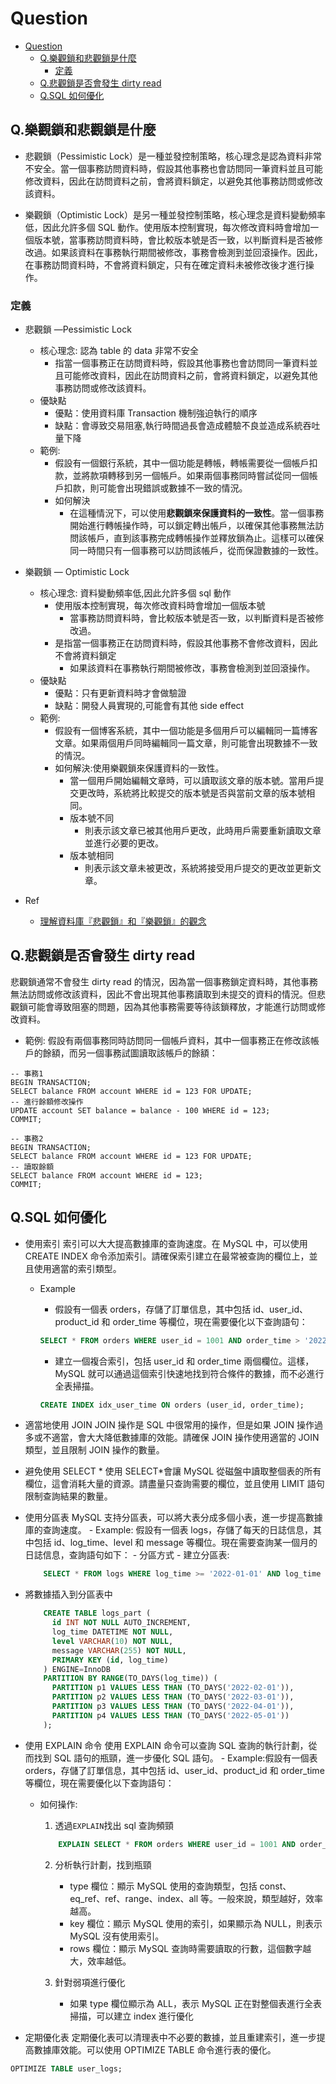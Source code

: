 # Question

- [Question](#question)
  - [Q.樂觀鎖和悲觀鎖是什麼](#q樂觀鎖和悲觀鎖是什麼)
    - [定義](#定義)
  - [Q.悲觀鎖是否會發生 dirty read](#q悲觀鎖是否會發生-dirty-read)
  - [Q.SQL 如何優化](#qsql-如何優化)

## Q.樂觀鎖和悲觀鎖是什麼

- 悲觀鎖（Pessimistic Lock）是一種並發控制策略，核心理念是認為資料非常不安全。當一個事務訪問資料時，假設其他事務也會訪問同一筆資料並且可能修改資料，因此在訪問資料之前，會將資料鎖定，以避免其他事務訪問或修改該資料。

- 樂觀鎖（Optimistic Lock）是另一種並發控制策略，核心理念是資料變動頻率低，因此允許多個 SQL 動作。使用版本控制實現，每次修改資料時會增加一個版本號，當事務訪問資料時，會比較版本號是否一致，以判斷資料是否被修改過。如果該資料在事務執行期間被修改，事務會檢測到並回滾操作。因此，在事務訪問資料時，不會將資料鎖定，只有在確定資料未被修改後才進行操作。

### 定義

- 悲觀鎖 —Pessimistic Lock
  - 核心理念: 認為 table 的 data 非常不安全
    - 指當一個事務正在訪問資料時，假設其他事務也會訪問同一筆資料並且可能修改資料，因此在訪問資料之前，會將資料鎖定，以避免其他事務訪問或修改該資料。
  - 優缺點
    - 優點：使用資料庫 Transaction 機制強迫執行的順序
    - 缺點：會導致交易阻塞,執行時間過長會造成體驗不良並造成系統吞吐量下降
  - 範例:
    - 假設有一個銀行系統，其中一個功能是轉帳，轉帳需要從一個帳戶扣款，並將款項轉移到另一個帳戶。如果兩個事務同時嘗試從同一個帳戶扣款，則可能會出現錯誤或數據不一致的情況。
    - 如何解決
      - 在這種情況下，可以使用**悲觀鎖來保護資料的一致性**。當一個事務開始進行轉帳操作時，可以鎖定轉出帳戶，以確保其他事務無法訪問該帳戶，直到該事務完成轉帳操作並釋放鎖為止。這樣可以確保同一時間只有一個事務可以訪問該帳戶，從而保證數據的一致性。
- 樂觀鎖 — Optimistic Lock

  - 核心理念: 資料變動頻率低,因此允許多個 sql 動作
    - 使用版本控制實現，每次修改資料時會增加一個版本號
      - 當事務訪問資料時，會比較版本號是否一致，以判斷資料是否被修改過。
    - 是指當一個事務正在訪問資料時，假設其他事務不會修改資料，因此不會將資料鎖定
      - 如果該資料在事務執行期間被修改，事務會檢測到並回滾操作。
  - 優缺點
    - 優點：只有更新資料時才會做驗證
    - 缺點：開發人員實現的,可能會有其他 side effect
  - 範例:
    - 假設有一個博客系統，其中一個功能是多個用戶可以編輯同一篇博客文章。如果兩個用戶同時編輯同一篇文章，則可能會出現數據不一致的情況。
    - 如何解決:使用樂觀鎖來保護資料的一致性。
      - 當一個用戶開始編輯文章時，可以讀取該文章的版本號。當用戶提交更改時，系統將比較提交的版本號是否與當前文章的版本號相同。
      - 版本號不同
        - 則表示該文章已被其他用戶更改，此時用戶需要重新讀取文章並進行必要的更改。
      - 版本號相同
        - 則表示該文章未被更改，系統將接受用戶提交的更改並更新文章。

- Ref
  - [理解資料庫『悲觀鎖』和『樂觀鎖』的觀念](https://medium.com/dean-lin/%E7%9C%9F%E6%AD%A3%E7%90%86%E8%A7%A3%E8%B3%87%E6%96%99%E5%BA%AB%E7%9A%84%E6%82%B2%E8%A7%80%E9%8E%96-vs-%E6%A8%82%E8%A7%80%E9%8E%96-2cabb858726d)

## Q.悲觀鎖是否會發生 dirty read

悲觀鎖通常不會發生 dirty read 的情況，因為當一個事務鎖定資料時，其他事務無法訪問或修改該資料，因此不會出現其他事務讀取到未提交的資料的情況。但悲觀鎖可能會導致阻塞的問題，因為其他事務需要等待該鎖釋放，才能進行訪問或修改資料。

- 範例:
  假設有兩個事務同時訪問同一個帳戶資料，其中一個事務正在修改該帳戶的餘額，而另一個事務試圖讀取該帳戶的餘額：

```sql!
-- 事務1
BEGIN TRANSACTION;
SELECT balance FROM account WHERE id = 123 FOR UPDATE;
-- 進行餘額修改操作
UPDATE account SET balance = balance - 100 WHERE id = 123;
COMMIT;

-- 事務2
BEGIN TRANSACTION;
SELECT balance FROM account WHERE id = 123 FOR UPDATE;
-- 讀取餘額
SELECT balance FROM account WHERE id = 123;
COMMIT;

```

## Q.SQL 如何優化

- 使用索引
  索引可以大大提高數據庫的查詢速度。在 MySQL 中，可以使用 CREATE INDEX 命令添加索引。請確保索引建立在最常被查詢的欄位上，並且使用適當的索引類型。

  - Example

    - 假設有一個表 orders，存儲了訂單信息，其中包括 id、user_id、product_id 和 order_time 等欄位，現在需要優化以下查詢語句：

    ```sql
    SELECT * FROM orders WHERE user_id = 1001 AND order_time > '2022-01-01';
    ```

    - 建立一個複合索引，包括 user_id 和 order_time 兩個欄位。這樣，MySQL 就可以通過這個索引快速地找到符合條件的數據，而不必進行全表掃描。

    ```sql
    CREATE INDEX idx_user_time ON orders (user_id, order_time);
    ```

- 適當地使用 JOIN
  JOIN 操作是 SQL 中很常用的操作，但是如果 JOIN 操作過多或不適當，會大大降低數據庫的效能。請確保 JOIN 操作使用適當的 JOIN 類型，並且限制 JOIN 操作的數量。

- 避免使用 SELECT *
  使用 SELECT*會讓 MySQL 從磁盤中讀取整個表的所有欄位，這會消耗大量的資源。請盡量只查詢需要的欄位，並且使用 LIMIT 語句限制查詢結果的數量。

- 使用分區表
  MySQL 支持分區表，可以將大表分成多個小表，進一步提高數據庫的查詢速度。 - Example:
  假設有一個表 logs，存儲了每天的日誌信息，其中包括 id、log_time、level 和 message 等欄位。現在需要查詢某一個月的日誌信息，查詢語句如下： - 分區方式 - 建立分區表:

  ```sql
      SELECT * FROM logs WHERE log_time >= '2022-01-01' AND log_time < '2022-02-01';
  ```

- 將數據插入到分區表中

  ```sql
      CREATE TABLE logs_part (
        id INT NOT NULL AUTO_INCREMENT,
        log_time DATETIME NOT NULL,
        level VARCHAR(10) NOT NULL,
        message VARCHAR(255) NOT NULL,
        PRIMARY KEY (id, log_time)
      ) ENGINE=InnoDB
      PARTITION BY RANGE(TO_DAYS(log_time)) (
        PARTITION p1 VALUES LESS THAN (TO_DAYS('2022-02-01')),
        PARTITION p2 VALUES LESS THAN (TO_DAYS('2022-03-01')),
        PARTITION p3 VALUES LESS THAN (TO_DAYS('2022-04-01')),
        PARTITION p4 VALUES LESS THAN (TO_DAYS('2022-05-01'))
      );
  ```

- 使用 EXPLAIN 命令
  使用 EXPLAIN 命令可以查詢 SQL 查詢的執行計劃，從而找到 SQL 語句的瓶頸，進一步優化 SQL 語句。 - Example:假設有一個表 orders，存儲了訂單信息，其中包括 id、user_id、product_id 和 order_time 等欄位，現在需要優化以下查詢語句：

  - 如何操作:

    1. 透過`EXPLAIN`找出 sql 查詢頻頸

    ```sql
        EXPLAIN SELECT * FROM orders WHERE user_id = 1001 AND order_time > '2022-01-01';
    ```

    2. 分析執行計劃，找到瓶頸

       - type 欄位：顯示 MySQL 使用的查詢類型，包括 const、eq_ref、ref、range、index、all 等。一般來說，類型越好，效率越高。
       - key 欄位：顯示 MySQL 使用的索引，如果顯示為 NULL，則表示 MySQL 沒有使用索引。
       - rows 欄位：顯示 MySQL 查詢時需要讀取的行數，這個數字越大，效率越低。

    3. 針對弱項進行優化
       - 如果 type 欄位顯示為 ALL，表示 MySQL 正在對整個表進行全表掃描，可以建立 index 進行優化

- 定期優化表
  定期優化表可以清理表中不必要的數據，並且重建索引，進一步提高數據庫效能。可以使用 OPTIMIZE TABLE 命令進行表的優化。

```sql
OPTIMIZE TABLE user_logs;
```
